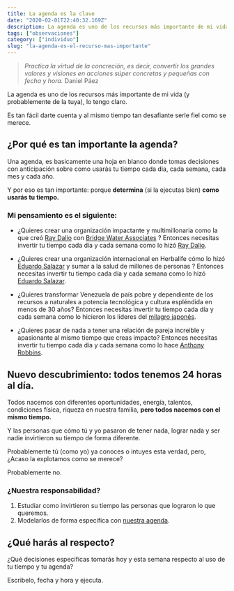 ```yaml
---
title: La agenda es la clave
date: "2020-02-01T22:40:32.169Z"
description: La agenda es uno de los recursos más importante de mi vida (y probablemente de la tuya), lo tengo claro.
tags: ["observaciones"]
category: ["individuo"]
slug: "la-agenda-es-el-recurso-mas-importante"
---
```


> _Practica la virtud de la concreción, es decir, convertir los grandes valores y visiones en acciones súper concretas y pequeñas con fecha y hora._ Daniel Páez

La agenda es uno de los recursos más importante de mi vida (y probablemente de la tuya), lo tengo claro.

Es tan fácil darte cuenta y al mismo tiempo tan desafiante serle fiel como se merece.

## ¿Por qué es tan importante la agenda?

Una agenda, es basicamente una hoja en blanco donde tomas decisiones con anticipación sobre como usarás tu tiempo cada dia, cada semana, cada mes y cada año.

Y por eso es tan importante: porque **determina** (si la ejecutas bien) **como usarás tu tiempo.**

### Mi pensamiento es el siguiente:

- ¿Quieres crear una organización impactante y multimillonaria como la que creó [Ray Dalio](https://www.linkedin.com/in/raydalio) con [Bridge Water Associates](https://www.bridgewater.com/) ? Entonces necesitas invertir tu tiempo cada día y cada semana como lo hizó [Ray Dalio](https://www.linkedin.com/in/raydalio).

- ¿Quieres crear una organización internacional en Herbalife cómo lo hizó [Eduardo Salazar](https://www.youtube.com/watch?v=wZMDcQeOyUQ) y sumar a la salud de millones de personas ? Entonces necesitas invertir tu tiempo cada día y cada semana como lo hizó [Eduardo Salazar](https://www.youtube.com/watch?v=wZMDcQeOyUQ).

- ¿Quieres transformar Venezuela de país pobre y dependiente de los recursos a naturales a potencia tecnológica y cultura espléndida en menos de 30 años? Entonces necesitas invertir tu tiempo cada día y cada semana como lo hicieron los lideres del [milagro japonés](https://www.lahaine.org/mundo.php/el-milagro-japones-un-triunfo).

- ¿Quieres pasar de nada a tener una relación de pareja increible y apasionante al mismo tiempo que creas impacto? Entonces necesitas invertir tu tiempo cada día y cada semana como lo hace [Anthony Robbins](https://www.tonyrobbins.com/).

## Nuevo descubrimiento: todos tenemos 24 horas al día.

Todos nacemos con diferentes oportunidades, energía, talentos, condiciones física, riqueza en nuestra familia, **pero todos nacemos con el mismo tiempo.**

Y las personas que cómo tú y yo pasaron de tener nada, lograr nada y ser nadie invirtieron su tiempo de forma diferente.

Probablemente tú (como yo) ya conoces o intuyes esta verdad, pero, ¿Acaso la explotamos como se merece?

Probablemente no.

### ¿Nuestra responsabilidad?

1. Estudiar como invirtieron su tiempo las personas que lograron lo que queremos.
2. Modelarlos de forma especifica con [nuestra agenda](https://calendar.google.com/).

## ¿Qué harás al respecto?

¿Qué decisiones especificas tomarás hoy y esta semana respecto al uso de tu tiempo y tu agenda?

Escribelo, fecha y hora y ejecuta.
